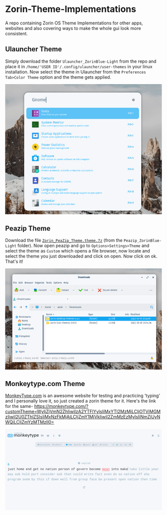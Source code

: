 # Zorin-Theme-Implementations
A repo containing Zorin OS Theme Implementations for other apps, websites and also covering ways to make the whole gui look more consistent. 

## Ulauncher Theme
Simply download the folder `Ulauncher_ZorinBlue-Light` from the repo and place it in `/home/'USER ID'/.config/ulauncher/user-themes` in your linux installation. Now select the theme in Ulauncher from the `Preferences Tab>Color Theme` option and the theme gets applied.

<img valign="left" src="https://github.com/Ansh4011/Zorin-Theme-Implementations/blob/main/.github/images/Screenshot_7.png" width="512px">

## Peazip Theme
Download the file <code><a href="https://github.com/Ansh4011/Zorin-Theme-Implementations/raw/main/Peazip_ZorinBlue-Light/Zorin_PeaZip_Theme.theme.7z">Zorin_PeaZip_Theme.theme.7z</a></code> (from the `Peazip_ZorinBlue-Light` folder). Now open peazip and go to `Options>Settings>Theme` and select the theme as `Custom` which opens a file browser, now locate and select the theme you just downloaded and click on open. Now click on ok. That's it!

<img valign="left" src="https://github.com/Ansh4011/Zorin-Theme-Implementations/blob/main/.github/images/Screenshot_10.png" width="700px">

##  Monkeytype.com Theme
<a href="https://monkeytype.com/">MonkeyType.com</a> is an awesome website for testing and practicing 'typing' and I personally love it, so just created a zorin theme for it. Here's the link for the same- https://monkeytype.com/?customTheme=WyIjZjVmN2ZhIiwiIzA2YTFlYyIsIiMxYTI2MzMiLCIjOTViMGMzIiwiI2U0ZThlZSIsIiMxNzFkMjAiLCIjZmY1MjVkIiwiI2ZmMzEzMyIsIiNmZjUyNWQiLCIjZmYzMTMzIl0=

<img valign="left" src="https://github.com/Ansh4011/Zorin-Theme-Implementations/blob/main/.github/images/Screenshot_12.png" width="700px">
